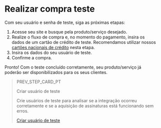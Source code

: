 # Realizar compra teste

Com seu usuário e senha de teste, siga as próximas etapas:

1. Acesse seu site e busque pela produto/serviço desejado.
2. Realize o fluxo de compra e, no momento do pagamento, insira os dados de um cartão de crédito de teste. Recomendamos utilizar nossos [cartões nacionais de crédito](https://www.mercadopago[FAKER][URL][DOMAIN]/developers/pt/guides/resources/localization/local-cards) nesta etapa.
3. Insira os dados do seu usuário de teste.
4. Confirme a compra.

Pronto! Com o teste concluído corretamente, seu produto/serviço já poderão ser disponibilizados para os seus clientes.

> PREV_STEP_CARD_PT
>
> Criar usuário de teste
>
> Crie usuários de teste para analisar se a integração ocorreu corretamente e se a aquisição de assinaturas está funcionando sem erros.
>
> [Criar usuário de teste](https://www.mercadopago[FAKER][URL][DOMAIN]/developers/pt/guides/testing/create-test-user)